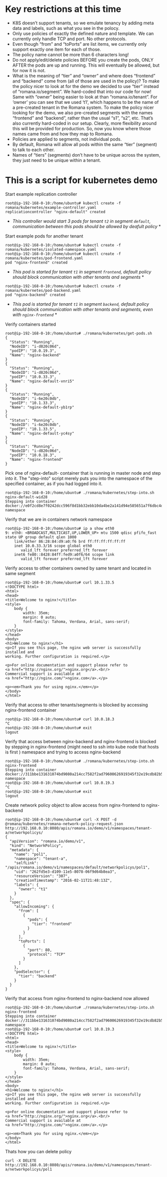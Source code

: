 Key restrictions at this time
=============================
* K8S doesn’t support tenants, so we emulate tenancy by adding meta data and labels, such as what you see in the polocy.
* Only use policies of exactly the defined nature and template. We can currently only handle TCP and port. No other protocols.
* Even though “from” and “toPorts” are list items, we currently only support exactly one item for each of those.
* The policy name cannot be more than 6 characters long!
* Do not apply/edit/delete policies BEFORE you create the pods, ONLY AFTER the pods are up and running. This will eventually be allowed, but for now it is not.
* What is the meaning of “tier” and “owner” and where does “frontend” and “backend” come from (all of those are used in the policy)? To make the policy nicer to look at for the demo we decided to use “tier” instead of “romana.io/segment”. We hard-coded that into our code for now! Same with “owner” being easier to look at than “romana.io/tenant”. For ‘owner’ you can see that we used ‘t1’, which happens to be the name of a pre-created tenant in the Romana system. To make the policy nicer looking for the demo, we also pre-created segments with the names “frontend” and “backend”, rather than the usual “s1”, “s2”, etc. That’s also currently hard-coded in our setup. Clearly, more flexibility around this will be provided for production. So, now you know where those names came from and how they map to Romana.
* Policies are applied to segments, not individual pods.
* By default, Romana will allow all pods within the same “tier” (segment) to talk to each other.
* Names of “tiers” (segments) don’t have to be unique across the system, they just need to be unique within a tenant.


This is a script for kubernetes demo
====================================

Start example replication controller
```
root@ip-192-168-0-10:/home/ubuntu# kubectl create -f romana/kubernetes/example-controller.yaml
replicationcontroller "nginx-default" created
```
* *This controller would start 3 pods for tenant `t2` in segment `default`, communication between this pods should be allowed by deafult policy* *

Start example pods for another tenant
```
root@ip-192-168-0-10:/home/ubuntu# kubectl create -f romana/kubernetes/isolated-namespace.yaml
root@ip-192-168-0-10:/home/ubuntu# kubectl create -f romana/kubernetes/pod-frontend.yaml 
pod "nginx-frontend" created
```
* *This pod is started for tenant `t1` in segment `frontend`, default policy should block communication with other tenants and segments* *

```
root@ip-192-168-0-10:/home/ubuntu# kubectl create -f romana/kubernetes/pod-backend.yaml 
pod "nginx-backend" created
```
* *This pod is started for tenant `t1` in segment `backend`, default policy should block communication with other tenants and segments, even with `nginx-frontend`* *


Verify containers started
```
root@ip-192-168-0-10:/home/ubuntu# ./romana/kubernetes/get-pods.sh
{
  "Status": "Running",
  "NodeID": "i-d820c06d",
  "podIP": "10.0.19.3",
  "Name": "nginx-backend"
}
{
  "Status": "Running",
  "NodeID": "i-d820c06d",
  "podIP": "10.0.33.3",
  "Name": "nginx-default-vnri5"
}
{
  "Status": "Running",
  "NodeID": "i-6e20c0db",
  "podIP": "10.1.33.3",
  "Name": "nginx-default-yb1rp"
}
{
  "Status": "Running",
  "NodeID": "i-6e20c0db",
  "podIP": "10.1.33.5",
  "Name": "nginx-default-yc4sy"
}
{
  "Status": "Running",
  "NodeID": "i-d820c06d",
  "podIP": "10.0.18.3",
  "Name": "nginx-frontend"
}
```

Pick one of nginx-default- container that is running in master node and step into it. The "step-into" script merely puts you into the namespace of the specified container, as if you had logged into it.
```
root@ip-192-168-0-10:/home/ubuntu# ./romana/kubernetes/step-into.sh nginx-default-wid28
Stepping into container docker://e0f2cd8e7f0242dcc596f8d1bb32ebb10da4be2a141d94e585651a7f6dbc4d10 namespace
```

Verify that we are in containers network namespace
```
root@ip-192-168-0-10:/home/ubuntu# ip a show eth0
9: eth0: <BROADCAST,MULTICAST,UP,LOWER_UP> mtu 1500 qdisc pfifo_fast state UP group default qlen 1000
    link/ether 86:28:84:d9:a0:f6 brd ff:ff:ff:ff:ff:ff
    inet 10.0.33.3/16 scope global eth0
       valid_lft forever preferred_lft forever
    inet6 fe80::8428:84ff:fed9:a0f6/64 scope link 
       valid_lft forever preferred_lft forever
```

Verify access to other containers owned by same tenant and located in same segment
```
root@ip-192-168-0-10:/home/ubuntu# curl 10.1.33.5
<!DOCTYPE html>
<html>
<head>
<title>Welcome to nginx!</title>
<style>
    body {
        width: 35em;
        margin: 0 auto;
        font-family: Tahoma, Verdana, Arial, sans-serif;
    }
</style>
</head>
<body>
<h1>Welcome to nginx!</h1>
<p>If you see this page, the nginx web server is successfully installed and
working. Further configuration is required.</p>

<p>For online documentation and support please refer to
<a href="http://nginx.org/">nginx.org</a>.<br/>
Commercial support is available at
<a href="http://nginx.com/">nginx.com</a>.</p>

<p><em>Thank you for using nginx.</em></p>
</body>
</html>
```

Verify that access to other tenants/segments is blocked by accessing nginx-frontend container
```
root@ip-192-168-0-10:/home/ubuntu# curl 10.0.18.3
^C
root@ip-192-168-0-10:/home/ubuntu# exit
logout
```

Verify that access between nginx-backend and nginx-frontend is blocked by stepping in nginx-frontend (might need to ssh into kube node that hosts is first ) namespace and trying to access nginx-backend
```
root@ip-192-168-0-10:/home/ubuntu# ./romana/kubernetes/step-into.sh nginx-frontend
Stepping into container docker://311bbe131631074bd9080a214cc7582f2ad79600626919345f32e19cdb82b577 namespace
root@ip-192-168-0-10:/home/ubuntu# curl 10.0.19.3
^C
root@ip-192-168-0-10:/home/ubuntu# exit
logout
```

Create network policy object to allow access from nginx-frontend to nginx-backend
```
root@ip-192-168-0-10:/home/ubuntu# curl -X POST -d @romana/kubernetes/romana-network-policy-request.json http://192.168.0.10:8080/apis/romana.io/demo/v1/namespaces/tenant-a/networkpolicys/
{
  "apiVersion": "romana.io/demo/v1",
  "kind": "NetworkPolicy",
  "metadata": {
    "name": "pol1",
    "namespace": "tenant-a",
    "selfLink": "/apis/romana.io/demo/v1/namespaces/default/networkpolicys/pol1",
    "uid": "262fd5e3-d109-11e5-8078-06f9d64b8ea3",
    "resourceVersion": "307",
    "creationTimestamp": "2016-02-11T21:48:13Z",
    "labels": {
      "owner": "t1"
    }
  },
  "spec": {
    "allowIncoming": {
      "from": [
        {
          "pods": {
            "tier": "frontend"
          }
        }
      ],
      "toPorts": [
        {
          "port": 80,
          "protocol": "TCP"
        }
      ]
    },
    "podSelector": {
      "tier": "backend"
    }
  }
}
```

Verify that access from nginx-frontend to nginx-backend now allowed
```
root@ip-192-168-0-10:/home/ubuntu# ./romana/kubernetes/step-into.sh nginx-frontend
Stepping into container docker://311bbe131631074bd9080a214cc7582f2ad79600626919345f32e19cdb82b577 namespace
root@ip-192-168-0-10:/home/ubuntu# curl 10.0.19.3
<!DOCTYPE html>
<html>
<head>
<title>Welcome to nginx!</title>
<style>
    body {
        width: 35em;
        margin: 0 auto;
        font-family: Tahoma, Verdana, Arial, sans-serif;
    }
</style>
</head>
<body>
<h1>Welcome to nginx!</h1>
<p>If you see this page, the nginx web server is successfully installed and
working. Further configuration is required.</p>

<p>For online documentation and support please refer to
<a href="http://nginx.org/">nginx.org</a>.<br/>
Commercial support is available at
<a href="http://nginx.com/">nginx.com</a>.</p>

<p><em>Thank you for using nginx.</em></p>
</body>
</html>
```


Thats how you can delete policy 
```
curl -X DELETE  http://192.168.0.10:8080/apis/romana.io/demo/v1/namespaces/tenant-a/networkpolicys/pol1
```
